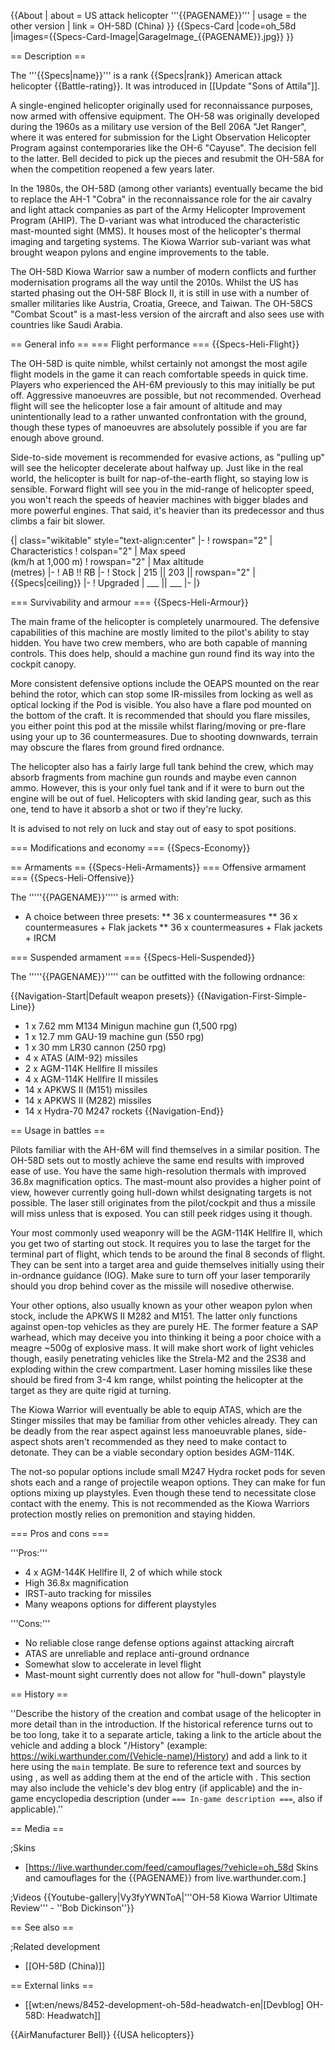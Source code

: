 {{About
| about = US attack helicopter '''{{PAGENAME}}'''
| usage = the other version
| link = OH-58D (China)
}}
{{Specs-Card
|code=oh_58d
|images={{Specs-Card-Image|GarageImage_{{PAGENAME}}.jpg}}
}}

== Description ==
<!-- ''In the description, the first part should be about the history of and the creation and combat usage of the helicopter, as well as its key features. In the second part, tell the reader about the helicopter in the game. Insert a screenshot of the vehicle, so that if the novice player does not remember the vehicle by name, he will immediately understand what kind of vehicle the article is talking about.'' -->
The '''{{Specs|name}}''' is a rank {{Specs|rank}} American attack helicopter {{Battle-rating}}. It was introduced in [[Update "Sons of Attila"]].

A single-engined helicopter originally used for reconnaissance purposes, now armed with offensive equipment. The OH-58 was originally developed during the 1960s as a military use version of the Bell 206A "Jet Ranger", where it was entered for submission for the Light Observation Helicopter Program against contemporaries like the OH-6 "Cayuse". The decision fell to the latter. Bell decided to pick up the pieces and resubmit the OH-58A for when the competition reopened a few years later.

In the 1980s, the OH-58D (among other variants) eventually became the bid to replace the AH-1 "Cobra" in the reconnaissance role for the air cavalry and light attack companies as part of the Army Helicopter Improvement Program (AHIP). The D-variant was what introduced the characteristic mast-mounted sight (MMS). It houses most of the helicopter's thermal imaging and targeting systems. The Kiowa Warrior sub-variant was what brought weapon pylons and engine improvements to the table.

The OH-58D Kiowa Warrior saw a number of modern conflicts and further modernisation programs all the way until the 2010s. Whilst the US has started phasing out the OH-58F Block II, it is still in use with a number of smaller militaries like Austria, Croatia, Greece, and Taiwan. The OH-58CS "Combat Scout" is a mast-less version of the aircraft and also sees use with countries like Saudi Arabia.

== General info ==
=== Flight performance ===
{{Specs-Heli-Flight}}
<!-- ''Describe how the helicopter behaves in the air. Speed, manoeuvrability, acceleration and allowable loads - these are the most important characteristics of the vehicle.'' -->
The OH-58D is quite nimble, whilst certainly not amongst the most agile flight models in the game it can reach comfortable speeds in quick time. Players who experienced the AH-6M previously to this may initially be put off. Aggressive manoeuvres are possible, but not recommended. Overhead flight will see the helicopter lose a fair amount of altitude and may unintentionally lead to a rather unwanted confrontation with the ground, though these types of manoeuvres are absolutely possible if you are far enough above ground.

Side-to-side movement is recommended for evasive actions, as "pulling up" will see the helicopter decelerate about halfway up. Just like in the real world, the helicopter is built for nap-of-the-earth flight, so staying low is sensible. Forward flight will see you in the mid-range of helicopter speed, you won't reach the speeds of heavier machines with bigger blades and more powerful engines. That said, it's heavier than its predecessor and thus climbs a fair bit slower.

{| class="wikitable" style="text-align:center"
|-
! rowspan="2" | Characteristics
! colspan="2" | Max speed<br>(km/h at 1,000 m)
! rowspan="2" | Max altitude<br>(metres)
|-
! AB !! RB
|-
! Stock
| 215 || 203 || rowspan="2" | {{Specs|ceiling}}
|-
! Upgraded
| ___ || ___
|-
|}

=== Survivability and armour ===
{{Specs-Heli-Armour}}
<!-- ''Examine the survivability of the helicopter. Note how vulnerable the structure is and how secure the pilot is, whether the fuel tanks are armoured, etc. Describe the armour, if there is any, and also mention the vulnerability of other critical systems.'' -->
The main frame of the helicopter is completely unarmoured. The defensive capabilities of this machine are mostly limited to the pilot's ability to stay hidden. You have two crew members, who are both capable of manning controls. This does help, should a machine gun round find its way into the cockpit canopy.

More consistent defensive options include the OEAPS mounted on the rear behind the rotor, which can stop some IR-missiles from locking as well as optical locking if the Pod is visible. You also have a flare pod mounted on the bottom of the craft. It is recommended that should you flare missiles, you either point this pod at the missile whilst flaring/moving or pre-flare using your up to 36 countermeasures. Due to shooting downwards, terrain may obscure the flares from ground fired ordnance.

The helicopter also has a fairly large full tank behind the crew, which may absorb fragments from machine gun rounds and maybe even cannon ammo. However, this is your only fuel tank and if it were to burn out the engine will be out of fuel. Helicopters with skid landing gear, such as this one, tend to have it absorb a shot or two if they're lucky.

It is advised to not rely on luck and stay out of easy to spot positions.

=== Modifications and economy ===
{{Specs-Economy}}

== Armaments ==
{{Specs-Heli-Armaments}}
=== Offensive armament ===
{{Specs-Heli-Offensive}}
<!-- ''Describe the offensive armament of the helicopter, if any. Describe how effective the cannons and machine guns are in battle, also what ammunition belts or drums are better to use. If there is no offensive weaponry, delete this subsection.'' -->

The '''''{{PAGENAME}}''''' is armed with:

* A choice between three presets:
** 36 x countermeasures
** 36 x countermeasures + Flak jackets
** 36 x countermeasures + Flak jackets + IRCM

=== Suspended armament ===
{{Specs-Heli-Suspended}}
<!-- ''Describe the helicopter's suspended armament: additional cannons under the winglets, any bombs, and rockets. Since any helicopter is essentially only a platform for suspended weaponry, this section is significant and deserves your special attention. If there is no suspended weaponry remove this subsection.'' -->
The '''''{{PAGENAME}}''''' can be outfitted with the following ordnance:

{{Navigation-Start|Default weapon presets}}
{{Navigation-First-Simple-Line}}

* 1 x 7.62 mm M134 Minigun machine gun (1,500 rpg)
* 1 x 12.7 mm GAU-19 machine gun (550 rpg)
* 1 x 30 mm LR30 cannon (250 rpg)
* 4 x ATAS (AIM-92) missiles
* 2 x AGM-114K Hellfire II missiles
* 4 x AGM-114K Hellfire II missiles
* 14 x APKWS II (M151) missiles
* 14 x APKWS II (M282) missiles
* 14 x Hydra-70 M247 rockets
{{Navigation-End}}

== Usage in battles ==
<!-- ''Describe the tactics of playing in a helicopter, the features of using the helicopter in a team and advice on tactics. Refrain from creating a "guide" - do not impose a single point of view, but instead, give the reader food for thought. Examine the most dangerous enemies and give recommendations on fighting them. If necessary, note the specifics of the game in different modes (AB, RB, SB).'' -->
Pilots familiar with the AH-6M will find themselves in a similar position. The OH-58D sets out to mostly achieve the same end results with improved ease of use. You have the same high-resolution thermals with improved 36.8x magnification optics. The mast-mount also provides a higher point of view, however currently going hull-down whilst designating targets is not possible. The laser still originates from the pilot/cockpit and thus a missile will miss unless that is exposed. You can still peek ridges using it though.

Your most commonly used weaponry will be the AGM-114K Hellfire II, which you get two of starting out stock. It requires you to lase the target for the terminal part of flight, which tends to be around the final 8 seconds of flight. They can be sent into a target area and guide themselves initially using their in-ordnance guidance (IOG). Make sure to turn off your laser temporarily should you drop behind cover as the missile will nosedive otherwise.

Your other options, also usually known as your other weapon pylon when stock, include the APKWS II M282 and M151. The latter only functions against open-top vehicles as they are purely HE. The former feature a SAP warhead, which may deceive you into thinking it being a poor choice with a meagre ~500g of explosive mass. It will make short work of light vehicles though, easily penetrating vehicles like the Strela-M2 and the 2S38 and exploding within the crew compartment. Laser homing missiles like these should be fired from 3-4 km range, whilst pointing the helicopter at the target as they are quite rigid at turning.

The Kiowa Warrior will eventually be able to equip ATAS, which are the Stinger missiles that may be familiar from other vehicles already. They can be deadly from the rear aspect against less manoeuvrable planes, side-aspect shots aren't recommended as they need to make contact to detonate. They can be a viable secondary option besides AGM-114K.

The not-so popular options include small M247 Hydra rocket pods for seven shots each and a range of projectile weapon options. They can make for fun options mixing up playstyles. Even though these tend to necessitate close contact with the enemy. This is not recommended as the Kiowa Warriors protection mostly relies on premonition and staying hidden.

=== Pros and cons ===
<!-- ''Summarise and briefly evaluate the vehicle in terms of its characteristics and combat effectiveness. Mark its pros and cons in the bulleted list. Try not to use more than 6 points for each of the characteristics. Avoid using categorical definitions such as "bad", "good" and the like - use substitutions with softer forms such as "inadequate" and "effective".'' -->

'''Pros:'''

* 4 x AGM-144K Hellfire II, 2 of which while stock
* High 36.8x magnification
* IRST-auto tracking for missiles
* Many weapons options for different playstyles

'''Cons:'''

* No reliable close range defense options against attacking aircraft
* ATAS are unreliable and replace anti-ground ordnance
* Somewhat slow to accelerate in level flight
* Mast-mount sight currently does not allow for "hull-down" playstyle

== History ==
<!-- ''Describe the history of the creation and combat usage of the helicopter in more detail than in the introduction. If the historical reference turns out to be too long, take it to a separate article, taking a link to the article about the vehicle and adding a block "/History" (example: <nowiki>https://wiki.warthunder.com/(Vehicle-name)/History</nowiki>) and add a link to it here using the <code>main</code> template. Be sure to reference text and sources by using <code><nowiki><ref></ref></nowiki></code>, as well as adding them at the end of the article with <code><nowiki><references /></nowiki></code>. This section may also include the vehicle's dev blog entry (if applicable) and the in-game encyclopedia description (under <code><nowiki>=== In-game description ===</nowiki></code>, also if applicable).'' -->
''Describe the history of the creation and combat usage of the helicopter in more detail than in the introduction. If the historical reference turns out to be too long, take it to a separate article, taking a link to the article about the vehicle and adding a block "/History" (example: <nowiki>https://wiki.warthunder.com/(Vehicle-name)/History</nowiki>) and add a link to it here using the <code>main</code> template. Be sure to reference text and sources by using <code><nowiki><ref></ref></nowiki></code>, as well as adding them at the end of the article with <code><nowiki><references /></nowiki></code>. This section may also include the vehicle's dev blog entry (if applicable) and the in-game encyclopedia description (under <code><nowiki>=== In-game description ===</nowiki></code>, also if applicable).''

== Media ==
<!-- ''Excellent additions to the article would be video guides, screenshots from the game, and photos.'' -->

;Skins

* [https://live.warthunder.com/feed/camouflages/?vehicle=oh_58d Skins and camouflages for the {{PAGENAME}} from live.warthunder.com.]

;Videos
{{Youtube-gallery|Vy3fyYWNToA|'''OH-58 Kiowa Warrior Ultimate Review''' - ''Bob Dickinson''}}

== See also ==
<!-- ''Links to the articles on the War Thunder Wiki that you think will be useful for the reader, for example:''
* ''reference to the series of the helicopter;''
* ''links to approximate analogues of other nations and research trees.'' -->

;Related development

* [[OH-58D (China)]]

== External links ==
<!-- ''Paste links to sources and external resources, such as:''
* ''topic on the official game forum;''
* ''other literature.'' -->

* [[wt:en/news/8452-development-oh-58d-headwatch-en|[Devblog] OH-58D: Headwatch]]

{{AirManufacturer Bell}}
{{USA helicopters}}
